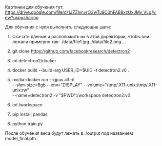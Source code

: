 Картинки для обучения тут: https://drive.google.com/file/d/1JZZlvnvrO3wTu9C0hFAB8xzUxJMv_VLg/view?usp=sharing

Для обучения с нуля выполнить следующие шаги:
1) Скачать данные и расположить их в этой директории, чтобы они лежали примерно так:
./data/file1.jpg
./data/file2.png
...

2) git clone https://github.com/facebookresearch/detectron2
3) cd detectron2/docker
4) docker build --build-arg USER_ID=$UID -t detectron2:v0 .
5) nvidia-docker run --gpus all -it \
  --shm-size=8gb --env="DISPLAY" --volume="/tmp/.X11-unix:/tmp/.X11-unix:rw" \
  --name=detectron2 -v "$PWD":/workspace detectron2:v0
6) cd /workspace
7) pip install pandas
7) python train.py

После обучения веса будут лежать в ./output под названием model_final.pth.
